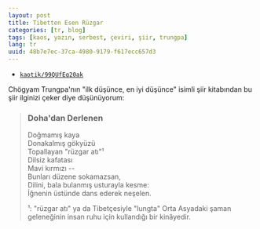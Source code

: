 ```yaml
---
layout: post
title: Tibetten Esen Rüzgar
categories: [tr, blog]
tags: [kaos, yazın, serbest, çeviri, şiir, trungpa]
lang: tr
uuid: 48b7e7ec-37ca-4980-9179-f617ecc657d3
---
```


* [`kaotik/99QUfEq20ak`](https://groups.google.com/forum/?fromgroups=#!topic/kaotik/99QUfEq20ak)

Chögyam Trungpa'nın "ilk düşünce, en iyi düşünce" isimli şiir
kitabından bu şiir ilginizi çeker diye düşünüyorum:

> ### Doha'dan Derlenen
> 
> Doğmamış kaya  
> Donakalmış gökyüzü  
> Topallayan "rüzgar atı"¹  
> Dilsiz kafatası  
> Mavi kırmızı --  
> Bunları düzene sokamazsan,  
> Dilini, bala bulanmış usturayla kesme:  
> İğnenin üstünde dans ederek neşelen.
> 
> ¹: "rüzgar atı" ya da Tibetçesiyle "lungta" Orta Asyadaki şaman
> geleneğinin insan ruhu için kullandığı bir kinâyedir.
